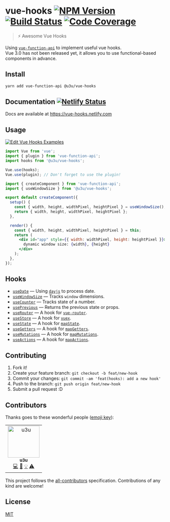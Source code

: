 # vue-hooks [![NPM Version](https://img.shields.io/npm/v/@u3u/vue-hooks.svg)](https://www.npmjs.com/package/@u3u/vue-hooks) [![Build Status](https://img.shields.io/travis/u3u/vue-hooks/master.svg)](https://travis-ci.org/u3u/vue-hooks) [![Code Coverage](https://img.shields.io/codecov/c/github/u3u/vue-hooks.svg)](https://codecov.io/gh/u3u/vue-hooks)

> ⚡️ Awesome Vue Hooks

Using [`vue-function-api`](https://github.com/vuejs/vue-function-api) to implement useful vue hooks.  
Vue 3.0 has not been released yet, it allows you to use functional-based components in advance.

## Install

```sh
yarn add vue-function-api @u3u/vue-hooks
```

## Documentation [![Netlify Status](https://api.netlify.com/api/v1/badges/e93d1698-f766-4529-b8e0-91fa1162d4cb/deploy-status)](https://app.netlify.com/sites/vue-hooks/deploys)

Docs are available at <https://vue-hooks.netlify.com>

## Usage

[![Edit Vue Hooks Examples](https://codesandbox.io/static/img/play-codesandbox.svg)](https://codesandbox.io/s/vue-template-66f2o?expanddevtools=1&fontsize=12&module=%2Fsrc%2FApp.vue)

```js
import Vue from 'vue';
import { plugin } from 'vue-function-api';
import hooks from '@u3u/vue-hooks';

Vue.use(hooks);
Vue.use(plugin); // Don't forget to use the plugin!
```

```jsx
import { createComponent } from 'vue-function-api';
import { useWindowSize } from '@u3u/vue-hooks';

export default createComponent({
  setup() {
    const { width, height, widthPixel, heightPixel } = useWindowSize();
    return { width, height, widthPixel, heightPixel };
  },

  render() {
    const { width, height, widthPixel, heightPixel } = this;
    return (
      <div id="app" style={{ width: widthPixel, height: heightPixel }}>
        dynamic window size: {width}, {height}
      </div>
    );
  },
});
```

## Hooks

- [`useDate`](https://vue-hooks.netlify.com/?path=/story/usedate--docs) &mdash; Using [`dayjs`](https://github.com/iamkun/dayjs) to process date.
- [`useWindowSize`](https://vue-hooks.netlify.com/?path=/story/usewindowsize--docs) &mdash; Tracks `window` dimensions.
- [`useCounter`](https://vue-hooks.netlify.com/?path=/story/usecounter--docs) &mdash; Tracks state of a number.
- [`usePrevious`](https://vue-hooks.netlify.com/?path=/story/useprevious--docs) &mdash; Returns the previous state or props.
- [`useRouter`](https://vue-hooks.netlify.com/?path=/story/userouter--docs) &mdash; A hook for [`vue-router`](https://github.com/vuejs/vue-router).
- [`useStore`](https://vue-hooks.netlify.com/?path=/story/usestore--docs) &mdash; A hook for [`vuex`](https://github.com/vuejs/vuex).
- [`useState`](https://vue-hooks.netlify.com/?path=/story/usestate--docs) &mdash; A hook for [`mapState`](https://vuex.vuejs.org/api/#mapstate).
- [`useGetters`](https://vue-hooks.netlify.com/?path=/story/usegetters--docs) &mdash; A hook for [`mapGetters`](https://vuex.vuejs.org/api/#mapgetters).
- [`useMutations`](https://vue-hooks.netlify.com/?path=/story/usemutations--docs) &mdash; A hook for [`mapMutations`](https://vuex.vuejs.org/api/#mapmutations).
- [`useActions`](https://vue-hooks.netlify.com/?path=/story/useactions--docs) &mdash; A hook for [`mapActions`](https://vuex.vuejs.org/api/#mapactions).

## Contributing

1. Fork it!
2. Create your feature branch: `git checkout -b feat/new-hook`
3. Commit your changes: `git commit -am 'feat(hooks): add a new hook'`
4. Push to the branch: `git push origin feat/new-hook`
5. Submit a pull request :D

## Contributors

Thanks goes to these wonderful people ([emoji key](https://github.com/kentcdodds/all-contributors#emoji-key)):

<!-- ALL-CONTRIBUTORS-LIST:START - Do not remove or modify this section -->
<!-- prettier-ignore -->
<table>
  <tr>
    <td align="center"><a href="https://qwq.cat"><img src="https://avatars2.githubusercontent.com/u/20062482?v=4" width="100px;" alt="u3u"/><br /><sub><b>u3u</b></sub></a><br /><a href="https://github.com/u3u/vue-hooks/commits?author=u3u" title="Code">💻</a> <a href="https://github.com/u3u/vue-hooks/commits?author=u3u" title="Documentation">📖</a> <a href="#example-u3u" title="Examples">💡</a> <a href="https://github.com/u3u/vue-hooks/commits?author=u3u" title="Tests">⚠️</a></td>
  </tr>
</table>

<!-- ALL-CONTRIBUTORS-LIST:END -->

This project follows the [all-contributors](https://github.com/kentcdodds/all-contributors) specification. Contributions of any kind are welcome!

## License

[MIT](./LICENSE)
